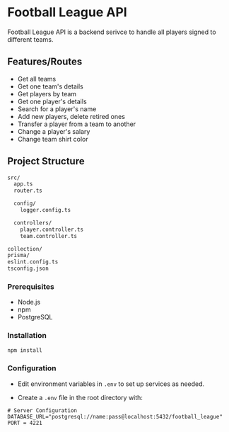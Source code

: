 # Football League API

Football League API is a backend serivce to handle all players signed to different teams.

## Features/Routes

- Get all teams
- Get one team's details
- Get players by team
- Get one player's details
- Search for a player's name
- Add new players, delete retired ones
- Transfer a player from a team to another
- Change a player's salary
- Change team shirt color

## Project Structure

```bash
src/
  app.ts
  router.ts

  config/
    logger.config.ts

  controllers/
    player.controller.ts
    team.controller.ts

collection/
prisma/
eslint.config.ts
tsconfig.json
```

### Prerequisites

- Node.js
- npm
- PostgreSQL

### Installation

```bash
npm install
```

### Configuration

- Edit environment variables in `.env` to set up services as needed.

- Create a `.env` file in the root directory with:

```env
# Server Configuration
DATABASE_URL="postgresql://name:pass@localhost:5432/football_league"
PORT = 4221
```
